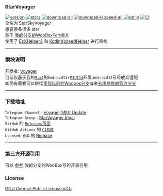 ### StarVoyager

[![version](https://img.shields.io/github/v/release/hosizoraru/StarVoyager?style=for-the-badge)](https://github.com/hosizoraru/StarVoyager/releases) [![stars](https://img.shields.io/github/stars/hosizoraru/StarVoyager?style=for-the-badge)](https://github.com/hosizoraru/StarVoyager/stargazers) [![download-all](https://img.shields.io/github/downloads/hosizoraru/StarVoyager/total?style=for-the-badge)](https://t.me/VoyagerMIUIUpdate) [![download-lsposed-all](https://img.shields.io/github/downloads/Xposed-Modules-Repo/star.sky.voyager/total?style=for-the-badge)](https://modules.lsposed.org/module/star.sky.voyager) [![kotlin](https://img.shields.io/github/languages/top/hosizoraru/StarVoyager?style=for-the-badge)](https://github.com/search?q=repo%3Ahosizoraru%2FStarVoyager++language%3AKotlin&type=code) [![CI](https://img.shields.io/github/actions/workflow/status/hosizoraru/StarVoyager/android.yml?branch=star&style=for-the-badge)](https://github.com/hosizoraru/StarVoyager/actions)   
全名为 StarSkyVoyager  
想要很多很多 star  
基于 [我的分支的WooBoxForMIUI](https://github.com/hosizoraru/WooBoxForMIUI)  
使用了 [EzXHelper2](https://github.com/KyuubiRan/EzXHelper)
和 [KotlinXposedHelper](https://github.com/yujincheng08/BiliRoaming/blob/master/app/src/main/java/me/iacn/biliroaming/utils/KotlinXposedHelper.kt)
进行重构

---

### 模块说明

开发者: [Voyager](https://github.com/hosizoraru)  
目前仅基于我的[`Mix4`](https://zh.wikipedia.org/wiki/小米MIX_4)的`Android13`+[`MIUI14`](https://home.miui.com)开发,`Android12`已经放弃适配  
如仍有需要可以继续[用我以前的Woobox分支](https://github.com/hosizoraru/WooBoxForMIUI/actions)或者[去用乌堆的官方分支](https://github.com/Simplicity-Team/WooBoxForMIUI/actions)

---

### 下载地址

`Telegram Channel` :   [Voyager MIUI Update](https://t.me/VoyagerMIUIUpdate)  
`Telegram Group` : [StarVoyager Ideal](https://t.me/+xtTB-ijLrlY2ZjFl)  
`GitHub` 的 [`Releases`页面](https://github.com/hosizoraru/StarVoyager/releases)  
`GitHub Actions` 的 [`CI构建`](https://github.com/hosizoraru/StarVoyager/actions)  
`Lsposed 仓库` 的 [Release](https://github.com/Xposed-Modules-Repo/star.sky.voyager/releases)

---

### 第三方开源引用

可以 [参考](https://github.com/hosizoraru/WooBoxForMIUI) 我的分支的WooBox写的开源引用

### License

[GNU General Public License v3.0](https://github.com/hosizoraru/StarVoyager/blob/main/LICENSE)
